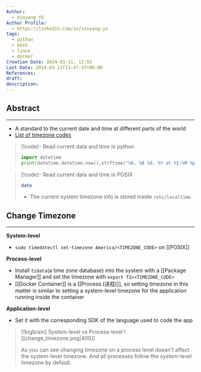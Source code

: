 ```yaml
---
Author:
  - Xinyang YU
Author Profile:
  - https://linkedin.com/in/xinyang-yu
tags:
  - python
  - bash
  - linux
  - docker
Creation Date: 2024-03-11, 12:55
Last Date: 2024-03-11T13:47:37+08:00
References: 
draft: 
description: 
---
```

## Abstract
---
- A standard to the current date and time at different parts of the world
- [List of timezone codes](https://en.wikipedia.org/wiki/List_of_tz_database_time_zones)



>[!code]- Read current data and time in python
> ```python
> import datetime
> print(datetime.datetime.now().strftime("%A, %B %d, %Y at %I:%M %p"))
> ```

>[!code]- Read current data and time in POSIX
> ```bash
> date
> ```
> - The current system timezone info is stored inside `/etc/localtime`


## Change Timezone
---
**System-level**
- `sudo timedatectl set-timezone America/<TIMEZONE_CODE>` on [[POSIX]]

**Process-level**
- Install `tzdata`(a time zone database) into the system with a [[Package Manager]] and set the timezone with `export TZ=<TIMEZONE_CODE>`
- [[Docker Container]] is a [[Process (进程)]], so setting timezone in this matter is similar to setting a system-level timezone for the application running inside the container

**Application-level**
- Set it with the corresponding SDK of the language used to code the app

>[!bigbrain] System-level vs Process-level
> ![[change_timezone.png|400]]
> 
> As you can see changing timezone on a process level doesn't affect the system-level timezone. And all processes follow the system-level timezone by default.

